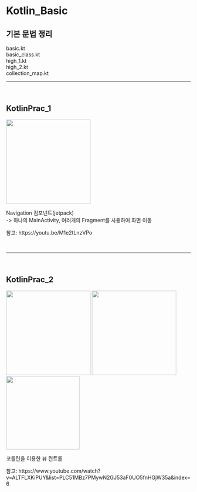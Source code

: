 # Kotlin_Basic

<h2>기본 문법 정리</h2>
<p>
basic.kt<br>
basic_class.kt<br>
high_1.kt<br>
high_2.kt<br>
collection_map.kt</p>
<hr><br>
<h2>KotlinPrac_1</h2>
<img src="https://user-images.githubusercontent.com/56987664/113508796-feef7c80-958c-11eb-84b7-1f91fe9e2b1b.png" width="230px">
<p>Navigation 컴포넌트(jetpack)
<br>-> 하나의 MainActivity, 여러개의 Fragment를 사용하여 화면 이동
</p>
<p>참고: https://youtu.be/M1e2tLnzVPo</P>
<br><hr><br>
<h2>KotlinPrac_2</h2>
<img src="https://user-images.githubusercontent.com/56987664/114831620-8dbf8d00-9e08-11eb-8835-0b3202b1bee4.png" width="230px">
<img src="https://user-images.githubusercontent.com/56987664/114831759-b47dc380-9e08-11eb-9543-44608316496f.png" width="230px">
<img src="https://user-images.githubusercontent.com/56987664/114831701-a6c83e00-9e08-11eb-9719-26a470ddd331.png" width="200px">

<p> 코틀린을 이용한 뷰 컨트롤
</p>
<p>참고: https://www.youtube.com/watch?v=ALTFLXKiPUY&list=PLC51MBz7PMywN2GJ53aF0UO5fnHGjW35a&index=6</P>
